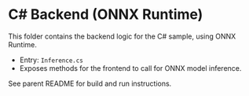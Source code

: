 # C# Backend (ONNX Runtime)

This folder contains the backend logic for the C# sample, using ONNX Runtime.

- Entry: `Inference.cs`
- Exposes methods for the frontend to call for ONNX model inference.

See parent README for build and run instructions.
